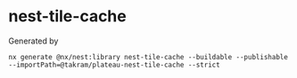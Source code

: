 # nest-tile-cache

Generated by

```
nx generate @nx/nest:library nest-tile-cache --buildable --publishable --importPath=@takram/plateau-nest-tile-cache --strict
```
